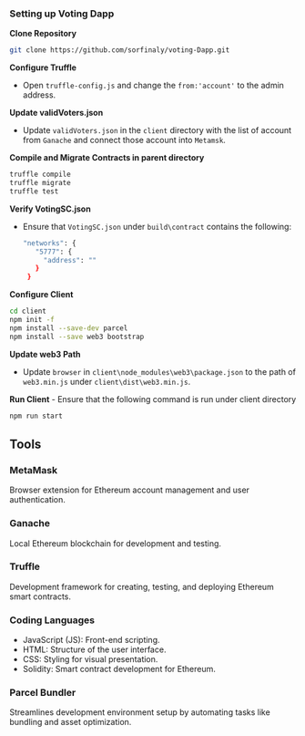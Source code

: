 <h3>Setting up Voting Dapp</h3>

<p><strong>Clone Repository</strong></p>

```bash
git clone https://github.com/sorfinaly/voting-Dapp.git

```
<p><strong>Configure Truffle</strong></p>
<ul>
  <li>Open <code>truffle-config.js</code> and change the <code>from:'account'</code> to the admin address.</li>
</ul>
<p><strong>Update validVoters.json</strong></p>
<ul>
  <li>Update <code>validVoters.json</code> in the <code>client</code> directory with the list of account from <code>Ganache</code> and connect those account into <code>Metamsk</code>.</li>
</ul>
<p><strong>Compile and Migrate Contracts in parent directory</strong></p>

```bash
truffle compile
truffle migrate
truffle test

```

<p><strong>Verify VotingSC.json</strong></p>
<ul>
  <li>Ensure that <code>VotingSC.json</code> under <code>build\contract</code> contains the following:</li>

 ```bash
"networks": {
    "5777": {
      "address": ""
    }
  }

```
</ul>


<p><strong>Configure Client</strong></p>

```bash
cd client
npm init -f
npm install --save-dev parcel
npm install --save web3 bootstrap

```
<p><strong>Update web3 Path</strong></p>
<ul>
  <li>Update <code>browser</code> in <code>client\node_modules\web3\package.json</code> to the path of <code>web3.min.js</code> under <code>client\dist\web3.min.js</code>.</li>
</ul>
<p><strong>Run Client</strong> - Ensure that the following command is run under <ode>client</ode> directory</p>

```bash
npm run start

```
<h2>Tools</h2>
<h3>MetaMask</h3>
<p>Browser extension for Ethereum account management and user authentication.</p>
<h3>Ganache</h3>
<p>Local Ethereum blockchain for development and testing.</p>
<h3>Truffle</h3>
<p>Development framework for creating, testing, and deploying Ethereum smart contracts.</p>
<h3>Coding Languages</h3>
<ul>
  <li>JavaScript (JS): Front-end scripting.</li>
  <li>HTML: Structure of the user interface.</li>
  <li>CSS: Styling for visual presentation.</li>
  <li>Solidity: Smart contract development for Ethereum.</li>
</ul>
<h3>Parcel Bundler</h3>
<p>Streamlines development environment setup by automating tasks like bundling and asset optimization.</p>

